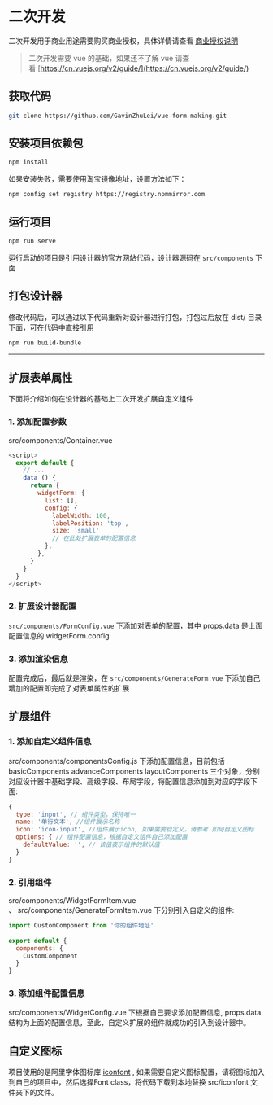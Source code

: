 # 二次开发

二次开发用于商业用途需要购买商业授权，具体详情请查看 [商业授权说明](http://form.making.link/pricing)

> 二次开发需要 vue 的基础，如果还不了解 vue 请查看 [https://cn.vuejs.org/v2/guide/](https://cn.vuejs.org/v2/guide/)

## 获取代码

```bash
git clone https://github.com/GavinZhuLei/vue-form-making.git
``` 

## 安装项目依赖包

```bash
npm install
```

如果安装失败，需要使用淘宝镜像地址，设置方法如下：

``` bash
npm config set registry https://registry.npmmirror.com
```

## 运行项目

```bash
npm run serve
```

运行启动的项目是引用设计器的官方网站代码，设计器源码在 `src/components` 下面

## 打包设计器

修改代码后，可以通过以下代码重新对设计器进行打包，打包过后放在 dist/ 目录下面，可在代码中直接引用

```bash
npm run build-bundle
```

---

## 扩展表单属性

下面将介绍如何在设计器的基础上二次开发扩展自定义组件

### 1. 添加配置参数

src/components/Container.vue
```javascript
<script>
  export default {
    // ...
   	data () {
      return {
        widgetForm: {
          list: [],
          config: {
            labelWidth: 100,
            labelPosition: 'top',
            size: 'small'
            // 在此处扩展表单的配置信息
          },
        },
      }
    }
  }
</script>
```

### 2. 扩展设计器配置

`src/components/FormConfig.vue` 下添加对表单的配置，其中 props.data 是上面配置信息的 widgetForm.config

### 3. 添加渲染信息

配置完成后，最后就是渲染，在 `src/components/GenerateForm.vue` 下添加自己增加的配置即完成了对表单属性的扩展

## 扩展组件

### 1. 添加自定义组件信息

src/components/componentsConfig.js 下添加配置信息，目前包括 basicComponents advanceComponents layoutComponents 三个对象，分别对应设计器中基础字段、高级字段、布局字段，将配置信息添加到对应的字段下面:

``` javascript
{
  type: 'input', // 组件类型，保持唯一
  name: '单行文本', //组件展示名称
  icon: 'icon-input', //组件展示icon, 如果需要自定义，请参考 如何自定义图标
  options: { // 组件配置信息，根据自定义组件自己添加配置
    defaultValue: '', // 该值表示组件的默认值
  }
}
```

### 2. 引用组件

src/components/WidgetFormItem.vue 、 src/components/GenerateFormItem.vue 下分别引入自定义的组件:

``` javascript
import CustomComponent from '你的组件地址'
  
export default {
  components: {
    CustomComponent
  }
}
```

### 3. 添加组件配置信息

src/components/WidgetConfig.vue 下根据自己要求添加配置信息, props.data 结构为上面的配置信息，至此，自定义扩展的组件就成功的引入到设计器中。

## 自定义图标

项目使用的是阿里字体图标库 [iconfont](https://www.iconfont.cn/) , 如果需要自定义图标配置，请将图标加入到自己的项目中，然后选择Font class，将代码下载到本地替换 src/iconfont 文件夹下的文件。